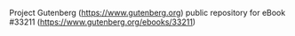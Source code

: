 Project Gutenberg (https://www.gutenberg.org) public repository for eBook #33211 (https://www.gutenberg.org/ebooks/33211)

